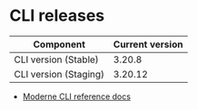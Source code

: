 # CLI releases

| Component             | Current version |
| --------------------- | --------------- |
| CLI version (Stable)  | 3.20.8          |
| CLI version (Staging) | 3.20.12          |

* [Moderne CLI reference docs](../user-documentation/moderne-cli/cli-reference.md)
